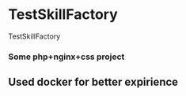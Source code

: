 # TestSkillFactory
TestSkillFactory


### Some php+nginx+css project
## Used docker for better expirience
